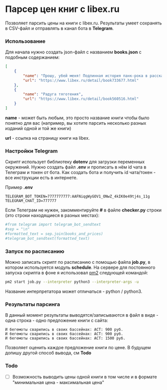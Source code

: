# Парсер цен книг с libex.ru

Позволяет парсить цены на книги с libex.ru. Результаты умеет сохранять в CSV-файл и отправлять в канал бота в **Telegram**.

### Использование

Для начала нужно создать json-файл с названием __books.json__ с подобным содержанием:

```json
[
    {
        "name": "Прошу, убей меня! Подлинная история панк-рока в рассказах участников",
        "url": "https://www.libex.ru/detail/book733677.html"
    },
    {
        "name": "Радуга тяготения",
        "url": "https://www.libex.ru/detail/book560516.html"
    }
]
```

__name__ - может быть любым, это просто название книги чтобы было понятно для вас (например, вы хотите парсить несколько разных изданий одной и той же книги)

__url__ - ссылка на страницу книги на libex.

### Настройки Telegram
Скрипт использует библиотеку __dotenv__ для загрузки переменных окружений. Нужно создать файл __.env__ и прописать в нём id чата в Телеграм и токен от бота. Как создать бота и получить id чата/токен - все инструкции есть в интернете.

Пример __.env__

```env
TELEGRAM_BOT_TOKEN=7777777777:AAFNiqgWyGOV1_ONwZ_4kIK0e49tj4s_11g
TELEGRAM_CHAT_ID=777777
```

Если Телеграм не нужен, закомментируйте __#__ в файле __checker.py__ строки (это строки находящиеся в разных местах):
```python
#from telegram import telegram_bot_sendtext
#sep = "\n"
#formatted_text = sep.join(books_and_prices)
#telegram_bot_sendtext(formatted_text)
```

### Запуск по расписанию
Можно записать скрипт по расписанию с помощью файла __job.py__, в котором используется модуль __schedule__. На сервере для постоянного запуска скрипта в фоне я использовал [pm2](https://pm2.keymetrics.io/) следующей командой:

```bash
pm2 start job.py --interpreter python3 --interpreter-args -u
```

Название интерпретатора может отличаться - python / python3.

### Результаты парсинга
В данный момент результаты выводятся/записываются в файл в виде - одна строка - одно предложение книги с сайта:

```text
И бегемоты сварились в своих бассейнах: АСТ: 900 руб.
И бегемоты сварились в своих бассейнах: АСТ: 900 руб.
И бегемоты сварились в своих бассейнах: АСТ: 1500 руб.
```

Позволяет оценить каждое предложение книги по цене. В будущем допишу другой способ вывода, см __Todo__

### Todo
- [ ] Возможность выводить цены одной книги в том числе и в формате "минимальная цена - максимальная цена"